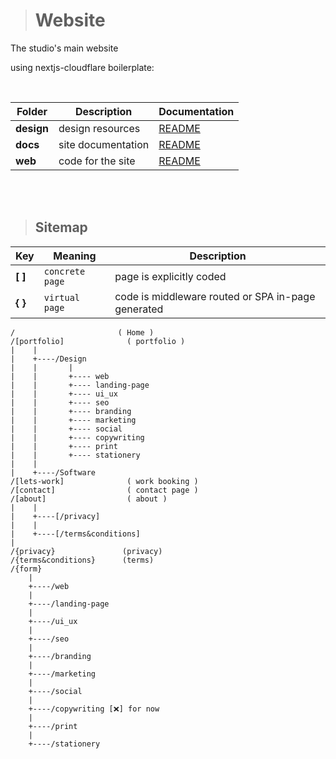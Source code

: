># Website
The studio's main website 


using nextjs-cloudflare boilerplate:
<!-- link to deploying with vercel: https://nextjs-vercel.payloadcms.com/ -->

<br/>

|Folder|Description|Documentation|
|--|--|--|
|**design**| design resources|[README](./design/README.md)|
|**docs**| site documentation | [README](./docs/README.md)|
|**web**| code for the site | [README](./web/README.md)| 

<br/>
<br/>

>## Sitemap

| Key | Meaning | Description |
|--|--|--|
|**[ ]**| `concrete page`| page is explicitly coded |
|**{ }**| `virtual page`| code is middleware routed or SPA in-page generated |


    /                       ( Home )
    /[portfolio]              ( portfolio )
    |    |
    |    +----/Design  
    |    |       |
    |    |       +---- web
    |    |       +---- landing-page
    |    |       +---- ui_ux
    |    |       +---- seo
    |    |       +---- branding
    |    |       +---- marketing
    |    |       +---- social
    |    |       +---- copywriting
    |    |       +---- print
    |    |       +---- stationery
    |    |
    |    +----/Software
    /[lets-work]              ( work booking )
    /[contact]                ( contact page )
    /[about]                  ( about )
    |    |
    |    +----[/privacy]
    |    |
    |    +----[/terms&conditions]   
    |     
    /{privacy}               (privacy)
    /{terms&conditions}      (terms)
    /{form}
        |
        +----/web
        |
        +----/landing-page
        |
        +----/ui_ux
        |
        +----/seo
        |
        +----/branding
        |
        +----/marketing
        |
        +----/social
        |
        +----/copywriting [❌] for now
        |
        +----/print
        |
        +----/stationery
